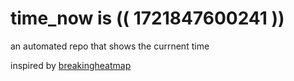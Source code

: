 # time_now is (( 1721847600241 ))

an automated repo that shows the currnent time

inspired by [breakingheatmap](https://github.com/breakingheatmap/breakingheatmap)
